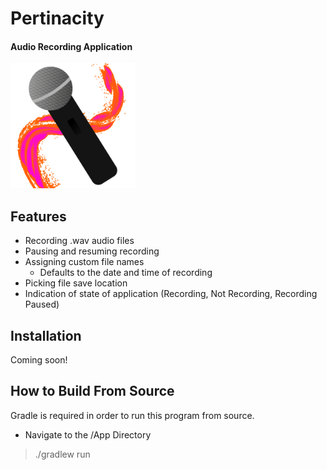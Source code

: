 # Pertinacity

#### Audio Recording Application

<img src="/App/src/main/resources/com/pertinacity/icon.png" style="width:200px" />

## Features
* Recording .wav audio files
* Pausing and resuming recording
* Assigning custom file names
  - Defaults to the date and time of recording
* Picking file save location
* Indication of state of application (Recording, Not Recording, Recording Paused)

## Installation
Coming soon!

## How to Build From Source
Gradle is required in order to run this program from source. 
* Navigate to the /App Directory
> ./gradlew run
